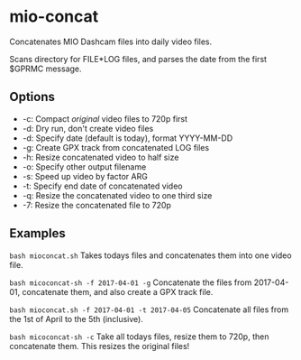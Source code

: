 # mio-concat
Concatenates MIO Dashcam files into daily video files.

Scans directory for FILE*LOG files, and parses the date from the first $GPRMC message.

## Options

* -c: Compact *original* video files to 720p first
* -d: Dry run, don't create video files
* -d: Specify date (default is today), format YYYY-MM-DD
* -g: Create GPX track from concatenated LOG files
* -h: Resize concatenated video to half size
* -o: Specify other output filename 
* -s: Speed up video by factor ARG
* -t: Specify end date of concatenated video
* -q: Resize the concatenated video to one third size
* -7: Resize the concatenated file to 720p

## Examples

`bash mioconcat.sh`
Takes todays files and concatenates them into one video file.

`bash micoconcat-sh -f 2017-04-01 -g`
Concatenate the files from 2017-04-01, concatenate them, and also create a GPX track file.

`bash mioconcat.sh -f 2017-04-01 -t 2017-04-05`
Concatenate all files from the 1st of April to the 5th (inclusive).

`bash micoconcat-sh -c`
Take all todays files, resize them to 720p, then concatenate them. This resizes the original files!
